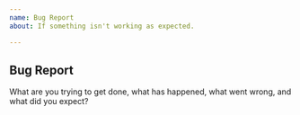 ```yaml
---
name: Bug Report
about: If something isn't working as expected.

---
```


<!--
Please note that **redash-ui-tests** is released with a
[Contributor Code of Conduct][code of conduct]. By participating in this
project you agree to abide by its terms.

[code of conduct]: /CODE_OF_CONDUCT.md
-->

## Bug Report

What are you trying to get done, what has happened, what went wrong, and what
did you expect?
